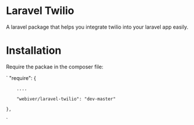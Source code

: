 # Laravel Twilio #
A laravel package that helps you integrate twilio into your laravel app easily.

# Installation #
Require the packae in the composer file:

`
    "require":
     {

        ....

        "webiver/laravel-twilio": "dev-master"

    },
`
